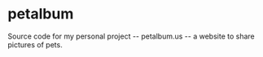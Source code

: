 # petalbum
Source code for my personal project -- petalbum.us -- a website to share pictures of pets.

